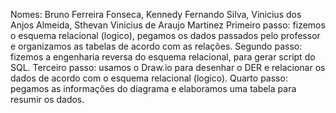 Nomes: Bruno Ferreira Fonseca, Kennedy Fernando Silva, Vinicius dos Anjos Almeida, Sthevan Vinicius de Araujo Martinez
Primeiro passo: fizemos o esquema relacional (logico), pegamos os dados passados pelo professor e organizamos as tabelas de acordo com as relações. 
Segundo passo: fizemos a engenharia reversa do esquema relacional, para gerar script do SQL. 
Terceiro passo: usamos o Draw.io para desenhar o DER e relacionar os dados de acordo com o esquema relacional (logico).
Quarto passo: pegamos as informações do diagrama e elaboramos uma tabela para resumir os dados.
